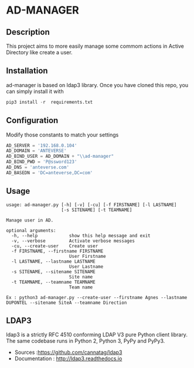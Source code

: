 AD-MANAGER
==========

Description
-----------
This project aims to more easily manage some commom actions in Active Directory like create a user.

Installation
-------------
ad-manager is based on ldap3 library.
Once you have cloned this repo, you can simply install it with
```python
pip3 install -r  requirements.txt
```

Configuration
-------------
Modify those constants to match your settings
```python
AD_SERVER = '192.168.0.104'
AD_DOMAIN = 'ANTEVERSE'
AD_BIND_USER = AD_DOMAIN + "\\ad-manager"
AD_BIND_PWD = 'P@ssword123'
AD_DNS = 'anteverse.com'
AD_BASEDN = 'DC=anteverse,DC=com'
```

Usage
-----
```
usage: ad-manager.py [-h] [-v] [-cu] [-f FIRSTNAME] [-l LASTNAME]
                     [-s SITENAME] [-t TEAMNAME]

Manage user in AD.

optional arguments:
  -h, --help            show this help message and exit
  -v, --verbose         Activate verbose messages
  -cu, --create-user    Create user
  -f FIRSTNAME, --firstname FIRSTNAME
                        User Firstname
  -l LASTNAME, --lastname LASTNAME
                        User Lastname
  -s SITENAME, --sitename SITENAME
                        Site name
  -t TEAMNAME, --teamname TEAMNAME
                        Team name

Ex : python3 ad-manager.py --create-user --firstname Agnes --lastname DUPONTEL --sitename SiteA --teamname Direction
```

LDAP3
-----
ldap3 is a strictly RFC 4510 conforming LDAP V3 pure Python client library. The same codebase runs in Python 2, Python 3, PyPy and PyPy3.

* Sources :https://github.com/cannatag/ldap3
* Documentation : http://ldap3.readthedocs.io
